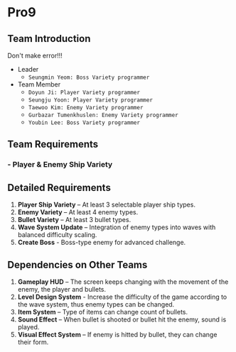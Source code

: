 # Pro9
## Team Introduction
Don't make error!!!
- Leader
    - `Seungmin Yeom: Boss Variety programmer`
- Team Member
    - `Doyun Ji: Player Variety programmer`
    - `Seungju Yoon: Player Variety programmer`
    - `Taewoo Kim: Enemy Variety programmer`
    - `Gurbazar Tumenkhuslen: Enemy Variety programmer`
    - `Youbin Lee: Boss Variety programmer`
## Team Requirements
### - Player & Enemy Ship Variety
## Detailed Requirements
1. **Player Ship Variety** – At least 3 selectable player ship types.
2. **Enemy Variety** – At least 4 enemy types.
3. **Bullet Variety** – At least 3 bullet types.
4. **Wave System Update** – Integration of enemy types into waves with balanced difficulty scaling.
5. **Create Boss** - Boss-type enemy for advanced challenge.
## Dependencies on Other Teams
1. **Gameplay HUD** – The screen keeps changing with the movement of the enemy, the player and bullets.
2. **Level Design System** - Increase the difficulty of the game according to the wave system, thus enemy types can be changed.
3. **Item System** – Type of items can change count of bullets.
4. **Sound Effect** – When bullet is shooted or bullet hit the enemy, sound is played.
5. **Visual Effect System** – If enemy is hitted by bullet, they can change their form.
